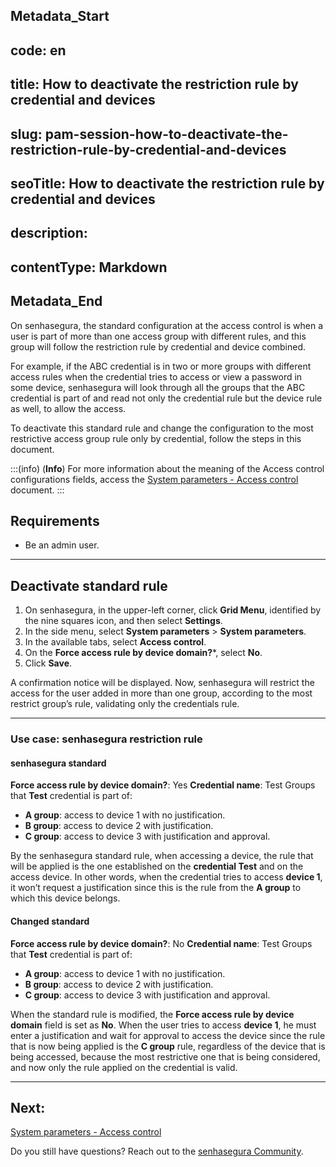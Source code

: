 ## Metadata_Start 
## code: en
## title: How to deactivate the restriction rule by credential and devices 
## slug: pam-session-how-to-deactivate-the-restriction-rule-by-credential-and-devices 
## seoTitle: How to deactivate the restriction rule by credential and devices 
## description:  
## contentType: Markdown 
## Metadata_End
On senhasegura, the standard configuration at the access control is when a user is part of more than one access group with different rules, and this group will follow the restriction rule by credential and device combined.

For example, if the ABC credential is in two or more groups with different access rules when the credential tries to access or view a password in some device, senhasegura will look through all the groups that the ABC credential is part of and read not only the credential rule but the device rule as well, to allow the access.

To deactivate this standard rule and change the configuration to the most restrictive access group rule only by credential, follow the steps in this document.

:::(info) (**Info**)
For more information about the meaning of the Access control configurations fields, access the [System parameters - Access control](/v3-32/docs/pam-session-system-parameters-access-control) document.
:::

## Requirements

* Be an admin user.
---

## Deactivate standard rule

1. On senhasegura, in the upper-left corner, click **Grid Menu**, identified by the nine squares icon, and then select **Settings**.
2. In the side menu, select **System parameters** >  **System parameters**.
3. In the available tabs, select **Access control**.
4. On the **Force access rule by device domain?***, select **No**.
5. Click **Save**.

A confirmation notice will be displayed. Now, senhasegura will restrict the access for the user added in more than one group, according to the most restrict group’s rule, validating only the credentials rule.

---

### Use case: senhasegura restriction rule

#### senhasegura standard
**Force access rule by device domain?**: Yes
**Credential name**: Test
Groups that **Test** credential is part of:

* **A group**: access to device 1 with no justification.
* **B group**: access to device 2 with justification.
* **C group**: access to device 3 with justification and approval.

By the senhasegura standard rule, when accessing a device, the rule that will be applied is the one established on the **credential Test** and on the access device. In other words, when the credential tries to access **device 1**, it won’t request a justification since this is the rule from the **A group** to which this device belongs.

#### Changed standard
**Force access rule by device domain?**: No
**Credential name**: Test
Groups that **Test** credential is part of:

* **A group**: access to device 1 with no justification.
* **B group**: access to device 2 with justification.
* **C group**: access to device 3 with justification and approval.

When the standard rule is modified, the **Force access rule by device domain** field is set as **No**. When the user tries to access **device 1**, he must enter a justification and wait for approval to access the device since the rule that is now being applied is the **C group** rule, regardless of the device that is being accessed, because the most restrictive one that is being considered, and now only the rule applied on the credential is valid.

---
## Next:
[System parameters - Access control](/v3-32/docs/pam-session-system-parameters-access-control)

Do you still have questions? Reach out to the [senhasegura Community](https://community.senhasegura.io/).